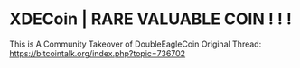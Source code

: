 XDECoin | RARE VALUABLE COIN ! ! !
=======

This is A Community Takeover of DoubleEagleCoin
Original Thread: https://bitcointalk.org/index.php?topic=736702

